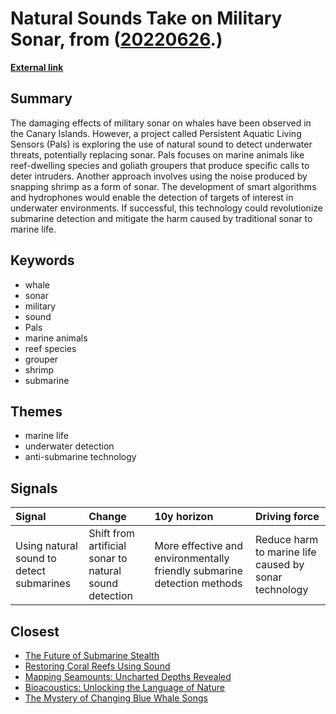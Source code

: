# __Natural Sounds Take on Military Sonar__, from ([20220626](https://kghosh.substack.com/p/20220626).)

__[External link](https://www.bbc.com/future/article/20220616-the-new-sonar-built-from-sealife-noises)__



## Summary

The damaging effects of military sonar on whales have been observed in the Canary Islands. However, a project called Persistent Aquatic Living Sensors (Pals) is exploring the use of natural sound to detect underwater threats, potentially replacing sonar. Pals focuses on marine animals like reef-dwelling species and goliath groupers that produce specific calls to deter intruders. Another approach involves using the noise produced by snapping shrimp as a form of sonar. The development of smart algorithms and hydrophones would enable the detection of targets of interest in underwater environments. If successful, this technology could revolutionize submarine detection and mitigate the harm caused by traditional sonar to marine life.

## Keywords

* whale
* sonar
* military
* sound
* Pals
* marine animals
* reef species
* grouper
* shrimp
* submarine

## Themes

* marine life
* underwater detection
* anti-submarine technology

## Signals

| Signal                                   | Change                                                 | 10y horizon                                                             | Driving force                                         |
|:-----------------------------------------|:-------------------------------------------------------|:------------------------------------------------------------------------|:------------------------------------------------------|
| Using natural sound to detect submarines | Shift from artificial sonar to natural sound detection | More effective and environmentally friendly submarine detection methods | Reduce harm to marine life caused by sonar technology |

## Closest

* [The Future of Submarine Stealth](a2d71b9650498c986e12d44183e3fcfd)
* [Restoring Coral Reefs Using Sound](a69be6c012f19d3a97137c13bbbc9eb2)
* [Mapping Seamounts: Uncharted Depths Revealed](af97efd4ac2988bb3851b4baf7ebb361)
* [Bioacoustics: Unlocking the Language of Nature](db2690cf7530366ddf6f9606b830f782)
* [The Mystery of Changing Blue Whale Songs](6184e76d86ed2dbc8968722327f70c5b)